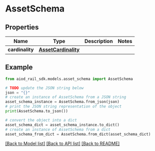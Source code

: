 # AssetSchema


## Properties

Name | Type | Description | Notes
------------ | ------------- | ------------- | -------------
**cardinality** | [**AssetCardinality**](AssetCardinality.md) |  | 

## Example

```python
from aiod_rail_sdk.models.asset_schema import AssetSchema

# TODO update the JSON string below
json = "{}"
# create an instance of AssetSchema from a JSON string
asset_schema_instance = AssetSchema.from_json(json)
# print the JSON string representation of the object
print(AssetSchema.to_json())

# convert the object into a dict
asset_schema_dict = asset_schema_instance.to_dict()
# create an instance of AssetSchema from a dict
asset_schema_from_dict = AssetSchema.from_dict(asset_schema_dict)
```
[[Back to Model list]](../README.md#documentation-for-models) [[Back to API list]](../README.md#documentation-for-api-endpoints) [[Back to README]](../README.md)


